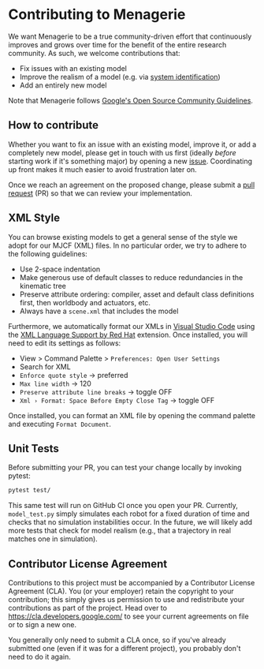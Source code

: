 # Contributing to Menagerie

We want Menagerie to be a true community-driven effort that continuously improves and grows over time for the benefit of the entire research community. As such, we welcome contributions that:

- Fix issues with an existing model
- Improve the realism of a model (e.g. via [system identification](https://en.wikipedia.org/wiki/System_identification))
- Add an entirely new model

Note that Menagerie follows [Google's Open Source Community Guidelines](https://opensource.google/conduct/).

## How to contribute

Whether you want to fix an issue with an existing model, improve it, or add a completely new model, please get in touch with us first (ideally _before_ starting work if it's something major) by opening a new [issue](https://github.com/deepmind/mujoco_menagerie/issues). Coordinating up front makes it much easier to avoid frustration later on.

Once we reach an agreement on the proposed change, please submit a [pull request](https://github.com/deepmind/mujoco_menagerie/pulls) (PR) so that we can review your implementation.

## XML Style

You can browse existing models to get a general sense of the style we adopt for our MJCF (XML) files. In no particular order, we try to adhere to the following guidelines:

- Use 2-space indentation
- Make generous use of default classes to reduce redundancies in the kinematic tree
- Preserve attribute ordering: compiler, asset and default class definitions first, then worldbody and actuators, etc.
- Always have a `scene.xml` that includes the model

Furthermore, we automatically format our XMLs in [Visual Studio Code](https://code.visualstudio.com/) using the [XML Language Support by Red Hat](https://marketplace.visualstudio.com/items?itemName=redhat.vscode-xml) extension. Once installed, you will need to edit its settings as follows:

- View > Command Palette > `Preferences: Open User Settings`
- Search for XML
- `Enforce quote style` → preferred
- `Max line width` → 120
- `Preserve attribute line breaks` → toggle OFF
- `Xml › Format: Space Before Empty Close Tag` → toggle OFF

Once installed, you can format an XML file by opening the command palette and executing `Format Document`.

## Unit Tests

Before submitting your PR, you can test your change locally by invoking pytest:

```bash
pytest test/
```

This same test will run on GitHub CI once you open your PR. Currently, `model_test.py` simply simulates each robot for a fixed duration of time and checks that no simulation instabilities occur. In the future, we will likely add more tests that check for model realism (e.g., that a trajectory in real matches one in simulation).

## Contributor License Agreement

Contributions to this project must be accompanied by a Contributor License Agreement (CLA). You (or your employer) retain the copyright to your contribution; this simply gives us permission to use and redistribute your contributions as part of the project. Head over to <https://cla.developers.google.com/> to see your current agreements on file or to sign a new one.

You generally only need to submit a CLA once, so if you've already submitted one (even if it was for a different project), you probably don't need to do it again.
